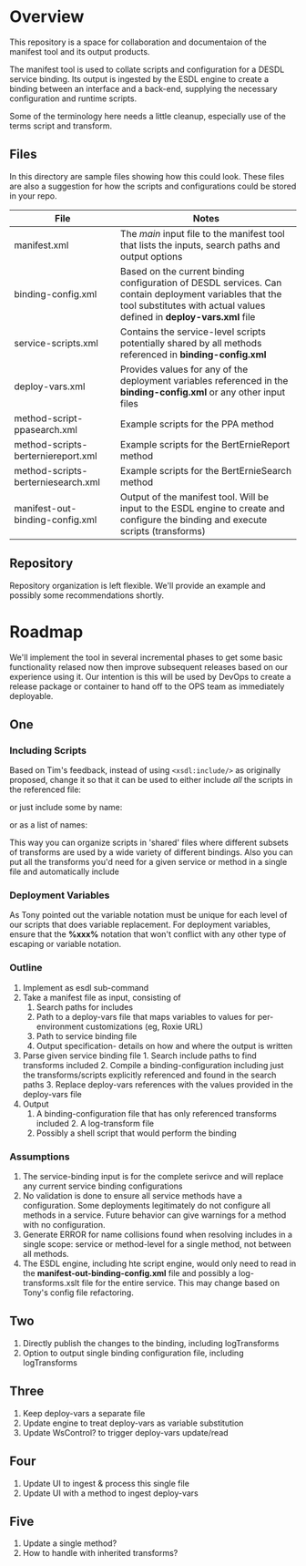 # Overview

This repository is a space for collaboration and documentaion of the manifest tool and its output products. 

The manifest tool is used to collate scripts and configuration for a DESDL service binding. Its output is ingested by the ESDL engine to create a binding between an interface and a back-end, supplying the necessary configuration and runtime scripts.

Some of the terminology here needs a little cleanup, especially use of the terms script and transform.

## Files

In this directory are sample files showing how this could look. These files are also a suggestion for how the scripts and configurations could be stored in your repo.

| File | Notes |
|--|--|
| manifest.xml | The _main_ input file to the manifest tool that lists the inputs, search paths and output options |
| binding-config.xml | Based on the current binding configuration of DESDL services. Can contain deployment variables that the tool substitutes with actual values defined in **deploy-vars.xml** file|
| service-scripts.xml | Contains the service-level scripts potentially shared by all methods referenced in **binding-config.xml** | 
| deploy-vars.xml | Provides values for any of the deployment variables referenced in the **binding-config.xml** or any other input files |
| method-script-ppasearch.xml | Example scripts for the PPA method |
| method-scripts-berterniereport.xml | Example scripts for the BertErnieReport method |
| method-scripts-berterniesearch.xml | Example scripts for the BertErnieSearch method |
| manifest-out-binding-config.xml | Output of the manifest tool. Will be input to the ESDL engine to create and configure the binding and execute scripts (transforms) |

## Repository

Repository organization is left flexible. We'll provide an example and possibly some recommendations shortly.

# Roadmap

We'll implement the tool in several incremental phases to get some basic functionality relased now then improve subsequent releases based on our experience using it. Our intention is this will be used by DevOps to create a release package or container to hand off to the OPS team as immediately deployable.

## One

### Including Scripts
 
Based on Tim's feedback, instead of using `<xsdl:include/>` as originally proposed, change it so that it can be used to either include _all_ the scripts in the referenced file:

  <Binding>
    <Definition>
      <Script>
        <Transforms>
          <EspRequest>
            <xsdl:include file="service-scripts.xml"/>
		<!-- 
			By default all the transforms defined in service-scripts.xml
			are included here in this element
		-->
          </EspRequest>
        </Transforms>
      </Script>
    </Definition>	
  </Binding>

or just include some by name:

  <Binding>
    <Definition>
      <Script>
        <Transforms>
          <EspRequest>
            <xsdl:include file="service-scripts.xml" transform="GenericOutOfBand"/>
            <xsdl:include file="service-scripts.xml" transform="UserOutOfBand"/>
          </EspRequest>
        </Transforms>
      </Script>
    </Definition>	
  </Binding>

or as a list of names:

  <Binding>
    <Definition>
      <Script>
        <Transforms>
          <EspRequest>
            <xsdl:include file="service-scripts.xml" transforms="GenericOutOfBand,UserOutOfBand"/>
          </EspRequest>
        </Transforms>
      </Script>
    </Definition>	
  </Binding>

This way you can organize scripts in 'shared' files where different subsets of transforms are used by a wide variety of different bindings. Also you can put all the transforms you'd need for a given service or method in a single file and automatically include 

### Deployment Variables

As Tony pointed out the variable notation must be unique for each level of our scripts that does variable replacement. For deployment variables, ensure that the **%xxx%** notation that won't conflict with any other type of escaping or variable notation. 

### Outline

1. Implement as esdl sub-command
2. Take a manifest file as input, consisting of
    1. Search paths for includes
    2. Path to a deploy-vars file that maps variables to values for per-environment customizations (eg, Roxie URL)
    3. Path to service binding file
    4. Output specification- details on how and where the output is written
3. Parse given service binding file
		1. Search include paths to find transforms included
		2. Compile a binding-configuration including just the transforms/scripts explicitly referenced and found in the search paths
		3. Replace deploy-vars references with the values provided in the deploy-vars file
4. Output
    1. A binding-configuration file that has only referenced transforms included
		2. A log-transform file
    3. Possibly a shell script that would perform the binding

### Assumptions

1. The service-binding input is for the complete serivce and will replace any current service binding configurations
2. No validation is done to ensure all service methods have a configuration. Some deployments legitimately do not configure all methods in a service. Future behavior can give warnings for a method with no configuration.
3. Generate ERROR for name collisions found when resolving includes in a single scope: service or method-level for a single method, not between all methods.
4. The ESDL engine, including hte script engine, would only need to read in the **manifest-out-binding-config.xml** file and possibly a log-transforms.xslt file for the entire service. This may change based on Tony's config file refactoring.

## Two

1. Directly publish the changes to the binding, including logTransforms
2. Option to output single binding configuration file, including logTransforms

## Three

1. Keep deploy-vars a separate file
2. Update engine to treat deploy-vars as variable substitution
3. Update WsControl? to trigger deploy-vars update/read

## Four

1. Update UI to ingest & process this single file
2. Update UI with a method to ingest deploy-vars


## Five

1. Update a single method? 
2. How to handle with inherited transforms?

